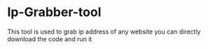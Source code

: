 # Ip-Grabber-tool
This tool is used to grab ip address of any website
you can directly download the code and run it 
